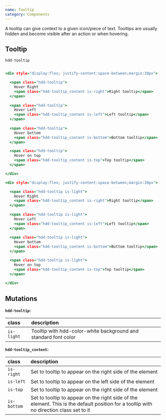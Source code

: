 ```yaml
---
name: Tooltip
category: Components
---
```


A tooltip can give context to a given icon/piece of text. Tooltips are usually hidden and become visible after an action or when hovering.

## Tooltip
`hdd-tooltip`

```tooltip.html

<div style="display:flex; justify-content:space-between;margin:30px">

  <span class="hdd-tooltip">
    Hover Right
    <span class="hdd-tooltip_content is-right">Right tooltip</span>
  </span>
   
  <span class="hdd-tooltip">
    Hover Left
    <span class="hdd-tooltip_content is-left">Left tooltip</span>
  </span>
   
  <span class="hdd-tooltip">
    Hover bottom
    <span class="hdd-tooltip_content is-bottom">Bottom tooltip</span>
  </span>

  <span class="hdd-tooltip">
    Hover on top
    <span class="hdd-tooltip_content is-top">Top tooltip</span>
  </span>

</div>

<div style="display:flex; justify-content:space-between;margin:30px">

  <span class="hdd-tooltip is-light">
    Hover Right
    <span class="hdd-tooltip_content is-right">Right tooltip</span>
  </span>
   
  <span class="hdd-tooltip is-light">
    Hover Left
    <span class="hdd-tooltip_content is-left">Left tooltip</span>
  </span>
   
  <span class="hdd-tooltip is-light">
    Hover bottom
    <span class="hdd-tooltip_content is-bottom">Bottom tooltip</span>
  </span>

  <span class="hdd-tooltip is-light">
    Hover on top
    <span class="hdd-tooltip_content is-top">Top tooltip</span>
  </span>
  
</div>

```

## Mutations
**`hdd-tooltip`:**

| class | description|
| :--- | :--- |
| `is-light` | Tooltip with hdd-color-white background and standard font color|

**`hdd-tooltip_content`:**

| class | description|
| :--- | :--- |
| `is-right` | Set to tooltip to appear on the right side of the element|
| `is-left` | Set to tooltip to appear on the left side of the element |
| `is-top` | Set to tooltip to appear on the right side of the element |
| `is-bottom` | Set to tooltip to appear on the right side of the element. This is the default position for a tooltip with no direction class set to it |